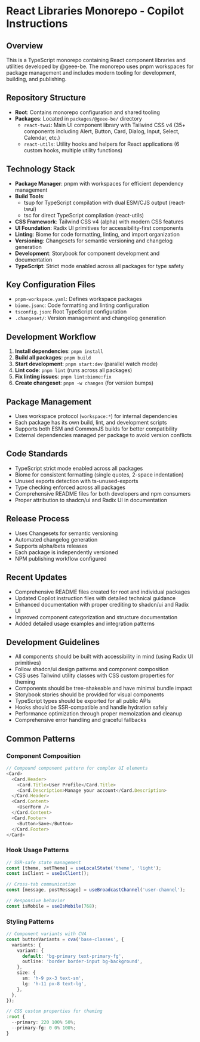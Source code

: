 # React Libraries Monorepo - Copilot Instructions

## Overview
This is a TypeScript monorepo containing React component libraries and utilities developed by @geee-be. The monorepo uses pnpm workspaces for package management and includes modern tooling for development, building, and publishing.

## Repository Structure
- **Root**: Contains monorepo configuration and shared tooling
- **Packages**: Located in `packages/@geee-be/` directory
  - `react-twui`: Main UI component library with Tailwind CSS v4 (35+ components including Alert, Button, Card, Dialog, Input, Select, Calendar, etc.)
  - `react-utils`: Utility hooks and helpers for React applications (6 custom hooks, multiple utility functions)

## Technology Stack
- **Package Manager**: pnpm with workspaces for efficient dependency management
- **Build Tools**:
  - tsup for TypeScript compilation with dual ESM/CJS output (react-twui)
  - tsc for direct TypeScript compilation (react-utils)
- **CSS Framework**: Tailwind CSS v4 (alpha) with modern CSS features
- **UI Foundation**: Radix UI primitives for accessibility-first components
- **Linting**: Biome for code formatting, linting, and import organization
- **Versioning**: Changesets for semantic versioning and changelog generation
- **Development**: Storybook for component development and documentation
- **TypeScript**: Strict mode enabled across all packages for type safety

## Key Configuration Files
- `pnpm-workspace.yaml`: Defines workspace packages
- `biome.jsonc`: Code formatting and linting configuration
- `tsconfig.json`: Root TypeScript configuration
- `.changeset/`: Version management and changelog generation

## Development Workflow
1. **Install dependencies**: `pnpm install`
2. **Build all packages**: `pnpm build`
3. **Start development**: `pnpm start:dev` (parallel watch mode)
4. **Lint code**: `pnpm lint` (runs across all packages)
5. **Fix linting issues**: `pnpm lint:biome:fix`
6. **Create changeset**: `pnpm -w changes` (for version bumps)

## Package Management
- Uses workspace protocol (`workspace:*`) for internal dependencies
- Each package has its own build, lint, and development scripts
- Supports both ESM and CommonJS builds for better compatibility
- External dependencies managed per package to avoid version conflicts

## Code Standards
- TypeScript strict mode enabled across all packages
- Biome for consistent formatting (single quotes, 2-space indentation)
- Unused exports detection with ts-unused-exports
- Type checking enforced across all packages
- Comprehensive README files for both developers and npm consumers
- Proper attribution to shadcn/ui and Radix UI in documentation

## Release Process
- Uses Changesets for semantic versioning
- Automated changelog generation
- Supports alpha/beta releases
- Each package is independently versioned
- NPM publishing workflow configured

## Recent Updates
- Comprehensive README files created for root and individual packages
- Updated Copilot instruction files with detailed technical guidance
- Enhanced documentation with proper crediting to shadcn/ui and Radix UI
- Improved component categorization and structure documentation
- Added detailed usage examples and integration patterns

## Development Guidelines
- All components should be built with accessibility in mind (using Radix UI primitives)
- Follow shadcn/ui design patterns and component composition
- CSS uses Tailwind utility classes with CSS custom properties for theming
- Components should be tree-shakeable and have minimal bundle impact
- Storybook stories should be provided for visual components
- TypeScript types should be exported for all public APIs
- Hooks should be SSR-compatible and handle hydration safely
- Performance optimization through proper memoization and cleanup
- Comprehensive error handling and graceful fallbacks

## Common Patterns

### Component Composition
```typescript
// Compound component pattern for complex UI elements
<Card>
  <Card.Header>
    <Card.Title>User Profile</Card.Title>
    <Card.Description>Manage your account</Card.Description>
  </Card.Header>
  <Card.Content>
    <UserForm />
  </Card.Content>
  <Card.Footer>
    <Button>Save</Button>
  </Card.Footer>
</Card>
```

### Hook Usage Patterns
```typescript
// SSR-safe state management
const [theme, setTheme] = useLocalState('theme', 'light');
const isClient = useIsClient();

// Cross-tab communication
const [message, postMessage] = useBroadcastChannel('user-channel');

// Responsive behavior
const isMobile = useIsMobile(768);
```

### Styling Patterns
```typescript
// Component variants with CVA
const buttonVariants = cva('base-classes', {
  variants: {
    variant: {
      default: 'bg-primary text-primary-fg',
      outline: 'border border-input bg-background',
    },
    size: {
      sm: 'h-9 px-3 text-sm',
      lg: 'h-11 px-8 text-lg',
    },
  },
});

// CSS custom properties for theming
:root {
  --primary: 220 100% 50%;
  --primary-fg: 0 0% 100%;
}
```
